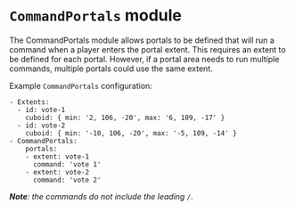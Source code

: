 # `CommandPortals` module

The CommandPortals module allows portals to be defined that will run a command when a player enters the portal extent. This requires an extent to be defined for each portal. However, if a portal area needs to run multiple commands, multiple portals could use the same extent.

Example `CommandPortals` configuration:

```
- Extents:
  - id: vote-1
    cuboid: { min: '2, 106, -20', max: '6, 109, -17' }
  - id: vote-2
    cuboid: { min: '-10, 106, -20', max: '-5, 109, -14' }
- CommandPortals:
    portals:
    - extent: vote-1
      command: 'vote 1'
    - extent: vote-2
      command: 'vote 2'
```
_**Note**: the commands do not include the leading `/`._
